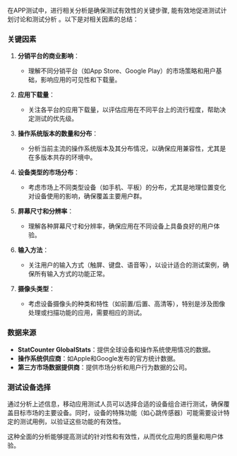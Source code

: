在APP测试中，进行相关分析是确保测试有效性的关键步骤,  能有效地促进测试计划讨论和测试分析 。以下是对相关因素的总结：

### 关键因素

1. **分销平台的商业影响**：
   - 理解不同分销平台（如App Store、Google Play）的市场策略和用户基础，影响应用的可见性和下载量。

2. **应用下载量**：
   - 关注各平台的应用下载量，以评估应用在不同平台上的流行程度，帮助决定测试的优先级。

3. **操作系统版本的数量和分布**：
   - 分析当前主流的操作系统版本及其分布情况，以确保应用兼容性，尤其是在多版本共存的环境中。

4. **设备类型的市场分布**：
   - 考虑市场上不同类型设备（如手机、平板）的分布，尤其是地理位置变化对设备使用的影响，确保覆盖主要用户群。

5. **屏幕尺寸和分辨率**：
   - 理解各种屏幕尺寸和分辨率，确保应用在不同设备上具备良好的用户体验。

6. **输入方法**：
   - 关注用户的输入方式（触屏、键盘、语音等），以设计适合的测试案例，确保所有输入方式的功能正常。

7. **摄像头类型**：
   - 考虑设备摄像头的种类和特性（如前置/后置、高清等），特别是涉及图像处理或扫描功能的应用，需要相应的测试。

### 数据来源

- **StatCounter GlobalStats**：提供全球设备和操作系统使用情况的数据。
- **操作系统供应商**：如Apple和Google发布的官方统计数据。
- **第三方市场数据提供商**：提供市场分析和用户行为数据的公司。

### 测试设备选择

通过分析上述信息，移动应用测试人员可以选择合适的设备组合进行测试，确保覆盖目标市场的主要设备。同时，设备的特殊功能（如心跳传感器）可能需要设计特定的测试用例，以验证这些功能的有效性。

这种全面的分析能够提高测试的针对性和有效性，从而优化应用的质量和用户体验。